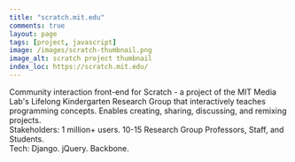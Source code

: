 ```yaml
---
title: "scratch.mit.edu"
comments: true
layout: page
tags: [project, javascript]
image: /images/scratch-thumbnail.png
image_alt: scratch project thumbnail
index_loc: https://scratch.mit.edu/
---
```


Community interaction front-end for Scratch - a project of the MIT Media Lab's Lifelong Kindergarten Research Group that interactively teaches programming concepts.  Enables creating, sharing, discussing, and remixing projects.  
Stakeholders: 1 million+ users. 10-15 Research Group Professors, Staff, and Students.  
Tech: Django. jQuery. Backbone.  
